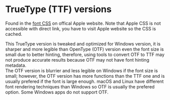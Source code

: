 # TrueType (TTF) versions
Found in the [font CSS](https://www.apple.com/wss/fonts) on offical Apple website. Note that Apple CSS is not accessible with direct link, you have to visit Apple website so the CSS is cached.

This TrueType version is tweaked and optimized for Windows version, it is sharper and more legible than OpenType (OTF) version even the font size is small due to better hinting, therefore, using tools to convert OTF to TTF may not produce accurate results because OTF may not have font hinting metadata.  
The OTF version is blurrier and less legible on Windows if the font size is small; however, the OTF version has more functions than the TTF one and is usually prefered if the font is large enough. macOS and Linux have different font rendering techniques than Windows so OTF is usually the prefered option. Some Windows apps do not support OTF.
